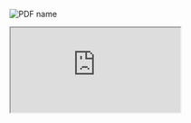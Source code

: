 ![PDF name](https://drive.google.com/file/d/1S9F5PWLRqJxdrDnWi7nLyqZXDq8iUJyP/view?usp=sharing)

<iframe src="https://drive.google.com/file/d/1S9F5PWLRqJxdrDnWi7nLyqZXDq8iUJyP/view?usp=sharing">
</iframe>
